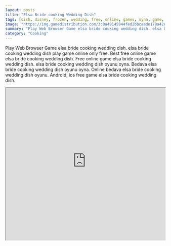 ```yaml
---
layout: posts
title: "Elsa Bride cooking Wedding Dish"
tags: [dish, disney, frozen, wedding, free, online, games, oyna, game, free, games, play, play, games]
image: "https://img.gamedistribution.com/3c8a49145944fed2bbcaade178a426c4.jpg"
summary: "Play Web Browser Game elsa bride cooking wedding dish. elsa bride cooking wedding dish play game online only free. Best free online game elsa bride cooking wedding dish. Free online game elsa bride cooking wedding dish. elsa bride cooking wedding dish oyunu oyna. Bedava elsa bride cooking wedding dish oyunu oyna. Online bedava elsa bride cooking wedding dish oyunu. Android, ios free game elsa bride cooking wedding dish."
category: "Cooking"
---
```


Play Web Browser Game elsa bride cooking wedding dish. elsa bride cooking wedding dish play game online only free. Best free online game elsa bride cooking wedding dish. Free online game elsa bride cooking wedding dish. elsa bride cooking wedding dish oyunu oyna. Bedava elsa bride cooking wedding dish oyunu oyna. Online bedava elsa bride cooking wedding dish oyunu. Android, ios free game elsa bride cooking wedding dish.

<iframe width="100%" height="480px;" src="https://flash.gamedistribution.com?game=3c8a49145944fed2bbcaade178a426c4"></iframe>